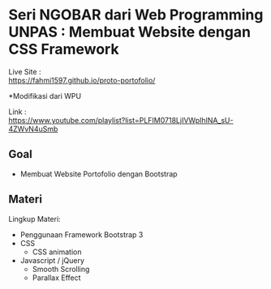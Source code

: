 # Seri NGOBAR dari Web Programming UNPAS : Membuat Website dengan CSS Framework

Live Site :  
<https://fahmi1597.github.io/proto-portofolio/>

*Modifikasi dari WPU
  
Link :  
<https://www.youtube.com/playlist?list=PLFIM0718LjIVWpIhlNA_sU-4ZWvN4uSmb>

## Goal

- Membuat Website Portofolio dengan Bootstrap

## Materi

Lingkup Materi:  

- Penggunaan Framework Bootstrap 3
- CSS
  - CSS animation
- Javascript / jQuery
  - Smooth Scrolling
  - Parallax Effect
